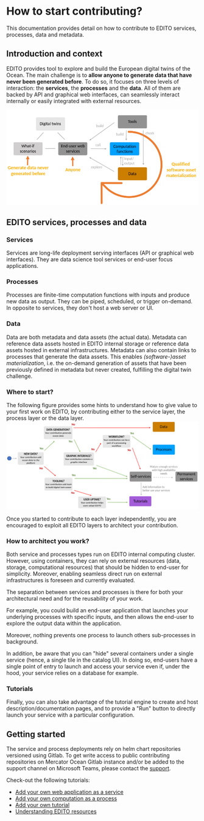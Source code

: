 # How to start contributing?

This documentation provides detail on how to contribute to EDITO services, processes, data and metadata.

## Introduction and context

EDITO provides tool to explore and build the European digital twins of the Ocean.
The main challenge is to **allow anyone to generate data that have never been generated before**.
To do so, it focuses on three levels of interaction: the **services**, the **processes** and the **data**.
All of them are backed by API and graphical web interfaces, can seamlessly interact internally or easily integrated with external resources.

![The EDITO challenge](assets/edito-challenge.png)

## EDITO services, processes and data

### Services

Services are long-life deployment serving interfaces (API or graphical web interfaces).
They are data science tool services or end-user focus applications.

### Processes

Processes are finite-time computation functions with inputs and produce new data as output.
They can be piped, scheduled, or trigger on-demand.
In opposite to services, they don't host a web server or UI.

### Data

Data are both metadata and data assets (the actual data). Metadata can reference data assets hosted in EDITO internal storage or reference data assets hosted in external infrastructures.
Metadata can also contain links to processes that generate the data assets.
This enables *(software-)asset materialization*, i.e. the on-demand generation of assets that have been previously defined in metadata but never created, fulfilling the digital twin challenge.

### Where to start?

The following figure provides some hints to understand how to give value to your first work on EDITO, by contributing either to the service layer, the process layer or the data layer.
![How to contribute](assets/how-to-contribute.png)

Once you started to contribute to each layer independently, you are encouraged to exploit all EDITO layers to architect your contribution.

### How to architect you work?

Both service and processes types run on EDITO internal computing cluster.
However, using containers, they can rely on external resources (data, storage, computational resources) that should be hidden to end-user for simplicity.
Moreover, enabling seamless direct run on external infrastructures is foreseen and currently evaluated.

The separation between services and processes is there for both your architectural need and for the reusability of your work.

For example, you could build an end-user application that launches your underlying processes with specific inputs, and then allows the end-user to explore the output data within the application.

Moreover, nothing prevents one process to launch others sub-processes in background.

In addition, be aware that you can "hide" several containers under a single service (hence, a single tile in the catalog UI).
In doing so, end-users have a single point of entry to launch and access your service even if, under the hood, your service relies on a database for example.

### Tutorials

Finally, you can also take advantage of the tutorial engine to create and host description/documentation pages, and to provide a "Run" button to directly launch your service with a particular configuration.

## Getting started

The service and process deployments rely on helm chart repositories versioned using Gitlab.
To get write access to public contributing repositories on Mercator Ocean Gitlab instance and/or be added to the support channel on Microsoft Teams, please contact the [support](mailto:edito-infra-dev@mercator-ocean.eu).

Check-out the following tutorials:

* [Add your own web application as a service](https://gitlab.mercator-ocean.fr/pub/edito-infra/helm-charts/playground)
* [Add your own computation as a process](https://gitlab.mercator-ocean.fr/pub/edito-infra/ocean-processes/)
* [Add your own tutorial](https://gitlab.mercator-ocean.fr/pub/edito-infra/edito-tutorials-content)
* [Understanding EDITO resources](https://gitlab.mercator-ocean.fr/pub/edito-infra/edito-tutorials-content/-/blob/master/articles/resources.md)
